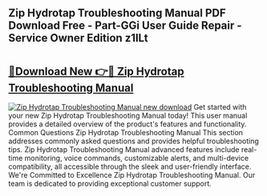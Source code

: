 ## Zip Hydrotap Troubleshooting Manual PDF Download Free - Part-GGi User Guide Repair - Service Owner Edition z1ILt

# <h2><a href="http://cf129.oget.top/?id=Zip+Hydrotap+Troubleshooting+Manual">🔗Download New 👉🔴 Zip Hydrotap Troubleshooting Manual</a></h2>

[![Zip Hydrotap Troubleshooting Manual new download](https://i.imgur.com/5g1atiW.png)](http://cf129.oget.top/?id=Zip+Hydrotap+Troubleshooting+Manual)
Get started with your new Zip Hydrotap Troubleshooting Manual today! This user manual provides a detailed overview of the product's features and functionality. Common Questions Zip Hydrotap Troubleshooting Manual This section addresses commonly asked questions and provides helpful troubleshooting tips. Zip Hydrotap Troubleshooting Manual advanced features include real-time monitoring, voice commands, customizable alerts, and multi-device compatibility, all accessible through the sleek and user-friendly interface. We're Committed to Excellence Zip Hydrotap Troubleshooting Manual. Our team is dedicated to providing exceptional customer support.
